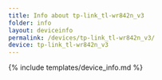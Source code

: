 ```yaml
---
title: Info about tp-link_tl-wr842n_v3
folder: info
layout: deviceinfo
permalink: /devices/tp-link_tl-wr842n_v3/
device: tp-link_tl-wr842n_v3
---
```

{% include templates/device_info.md %}
